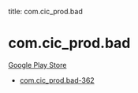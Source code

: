 title: com.cic_prod.bad
# com.cic_prod.bad


[Google Play Store](https://play.google.com/store/apps/details?id=com.cic_prod.bad)


* [com.cic_prod.bad-362](./com.cic_prod.bad-362/)
